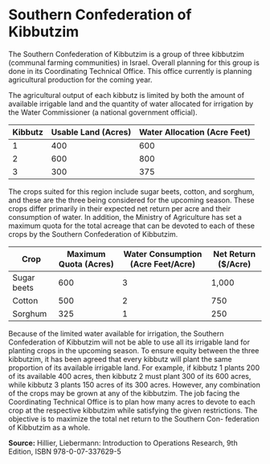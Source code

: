# Southern Confederation of Kibbutzim

The Southern Confederation of Kibbutzim is a group of three kibbutzim
(communal farming communities) in Israel. Overall planning for this group is done in its
Coordinating Technical Office. This office currently is planning agricultural production for
the coming year.

The agricultural output of each kibbutz is limited by both the amount of available irrigable
land and the quantity of water allocated for irrigation by the Water Commissioner (a national government official). 

| Kibbutz | Usable Land (Acres) | Water Allocation (Acre Feet) |
|---|-----|-----|
| 1 | 400 | 600 |
| 2 | 600 | 800 |
| 3 | 300 | 375 |

The crops suited for this region include sugar beets, cotton, and sorghum, and these
are the three being considered for the upcoming season. These crops differ primarily in
their expected net return per acre and their consumption of water. In addition, the Ministry
of Agriculture has set a maximum quota for the total acreage that can be devoted to each of
these crops by the Southern Confederation of Kibbutzim.

| Crop | Maximum Quota (Acres) | Water Consumption (Acre Feet/Acre) | Net Return ($/Acre) |
|-------------|-----|---|-------|
| Sugar beets | 600 | 3 | 1,000 |
| Cotton      | 500 | 2 |   750 |
| Sorghum     | 325 | 1 |   250 |

Because of the limited water available for irrigation, the Southern Confederation of
Kibbutzim will not be able to use all its irrigable land for planting crops in the upcoming
season. To ensure equity between the three kibbutzim, it has been agreed that every kibbutz
will plant the same proportion of its available irrigable land. For example, if kibbutz 1 plants
200 of its available 400 acres, then kibbutz 2 must plant 300 of its 600 acres, while kibbutz 3 
plants 150 acres of its 300 acres. However, any combination of the crops may be
grown at any of the kibbutzim. The job facing the Coordinating Technical Office is to plan
how many acres to devote to each crop at the respective kibbutzim while satisfying the
given restrictions. The objective is to maximize the total net return to the Southern Con-
federation of Kibbutzim as a whole.

**Source:** Hillier, Liebermann: Introduction to Operations Research, 9th Edition, ISBN 978-0-07-337629-5


